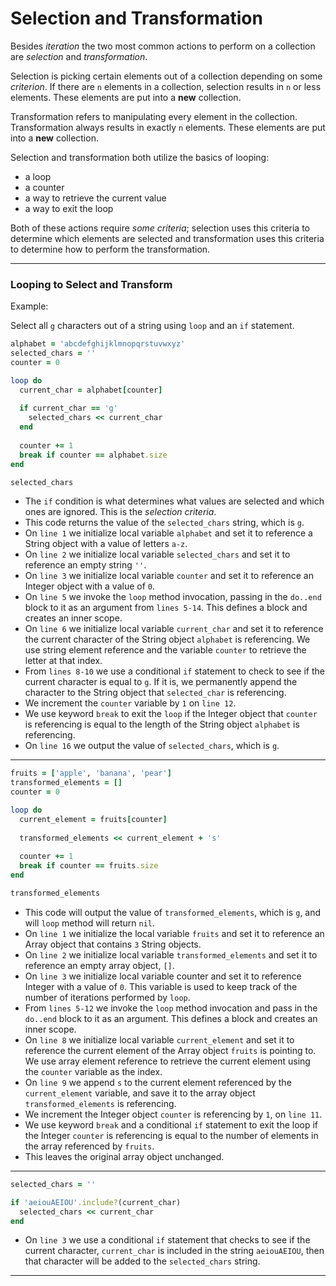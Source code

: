 # Selection and Transformation

Besides *iteration* the two most common actions to perform on a collection are *selection* and *transformation*. 

Selection is picking certain elements out of a collection depending on some *criterion*. If there are `n` elements in a collection, selection results in `n` or less elements. These elements are put into a **new** collection.

Transformation refers to manipulating every element in the collection. Transformation always results in exactly `n` elements. These elements are put into a **new** collection.

Selection and transformation both utilize the basics of looping:

- a loop
- a counter
- a way to retrieve the current value
- a way to exit the loop

Both of these actions require *some criteria*; selection uses this criteria to determine which elements are selected and transformation uses this criteria to determine how to perform the transformation.

***

### Looping to Select and Transform

Example: 

Select all `g` characters out of a string using `loop` and an `if` statement.

```ruby
alphabet = 'abcdefghijklmnopqrstuvwxyz'
selected_chars = ''
counter = 0

loop do 
  current_char = alphabet[counter]
  
  if current_char == 'g'
    selected_chars << current_char
  end
    
  counter += 1
  break if counter == alphabet.size
end

selected_chars
```

- The `if` condition is what determines what values are selected and which ones are ignored. This is the *selection criteria*.
- This code returns the value of the `selected_chars` string, which is `g`.
- On `line 1` we initialize local variable `alphabet` and set it to reference a String object with a value of letters `a-z`.
- On `line 2` we initialize local variable `selected_chars` and set it to reference an empty string `''`.
- On `line 3` we initialize local variable `counter` and set it to reference an Integer object with a value of `0`.
- On `line 5` we invoke the `loop` method invocation, passing in the `do..end` block to it as an argument from `lines 5-14`. This defines a block and creates an inner scope. 
- On `line 6` we initialize local variable `current_char` and set it to reference the current character of the String object `alphabet` is referencing. We use string element reference and the variable `counter` to retrieve the letter at that index.
- From `lines 8-10` we use a conditional `if` statement to check to see if the current character is equal to `g`. If it is, we permanently append the character to the String object that `selected_char` is referencing.
- We increment the `counter` variable by `1` on `line 12`.
- We use keyword `break` to exit the `loop` if the Integer object that `counter` is referencing is equal to the length of the String object `alphabet` is referencing.
- On `line 16` we output the value of `selected_chars`, which is `g`.

***

```ruby
fruits = ['apple', 'banana', 'pear']
transformed_elements = []
counter = 0

loop do 
  current_element = fruits[counter]
  
  transformed_elements << current_element + 's'
  
  counter += 1
  break if counter == fruits.size
end

transformed_elements 
```

- This code will output the value of `transformed_elements`, which is `g`, and will `loop` method will return `nil`.
- On `line 1` we initialize the local variable `fruits` and set it to reference an Array object that contains `3` String objects.
- On `line 2` we initialize local variable `transformed_elements` and set it to reference an empty array object, `[]`.
- On `line 3` we initialize local variable counter and set it to reference Integer with a value of `0`. This variable is used to keep track of the number of iterations performed by `loop`.
- From `lines 5-12` we invoke the `loop` method invocation and pass in the `do..end` block to it as an argument. This defines a block and creates an inner scope. 
- On `line 8` we initialize local variable `current_element` and set it to reference the current element of the Array object `fruits` is pointing to. We use array element reference to retrieve the current element using the `counter` variable as the index.
- On `line 9` we append `s` to the current element referenced by the `current_element` variable, and save it to the array object `transformed_elements` is referencing.
- We increment the Integer object `counter` is referencing by `1`, on `line 11`.
- We use keyword `break` and a conditional `if` statement to exit the loop if the Integer `counter` is referencing is equal to the number of elements in the array referenced by `fruits`.
- This leaves the original array object unchanged.

***

```ruby
selected_chars = ''

if 'aeiouAEIOU'.include?(current_char)
  selected_chars << current_char
end
```

- On `line 3` we use a conditional `if` statement that checks to see if the current character, `current_char` is included in the string `aeiouAEIOU`, then that character will be added to the `selected_chars` string.

***


